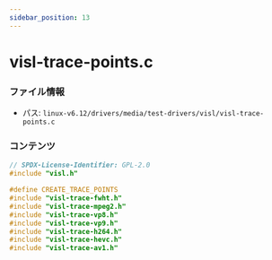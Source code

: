 ```yaml
---
sidebar_position: 13
---
```

# visl-trace-points.c

### ファイル情報

- パス: `linux-v6.12/drivers/media/test-drivers/visl/visl-trace-points.c`

### コンテンツ

```c
// SPDX-License-Identifier: GPL-2.0
#include "visl.h"

#define CREATE_TRACE_POINTS
#include "visl-trace-fwht.h"
#include "visl-trace-mpeg2.h"
#include "visl-trace-vp8.h"
#include "visl-trace-vp9.h"
#include "visl-trace-h264.h"
#include "visl-trace-hevc.h"
#include "visl-trace-av1.h"

```
